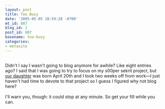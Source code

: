```yaml
---
layout: post
title: Too Busy
date: '2005-05-05 18:59:28 -0700'
mt_id: 887
blog_id: 1
post_id: 887
basename: too-busy
categories:
- metasite
---
```

<br />Didn't I say I wasn't going to blog anymore for awhile? Like eight entries ago? I said that I was going to try to focus on my s00per sekrit project, but <a href="http://www.fivebrowns.com/category/madeline/">our daughter</a> was born April 20th and I took two weeks off from work&#x2014;I just haven't had time to devote to that project so I guess I figured why not blog here?<br /><br />I'll warn you, though: it could stop at any minute. So get your fill while you can.<br /><br /><br />
